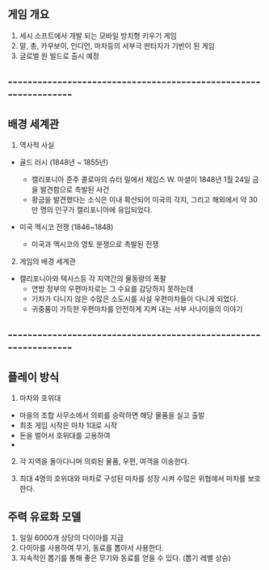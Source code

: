 ## 게임 개요
1) 세시 소프트에서 개발 되는 모바일 방치형 키우기 게임
2) 말, 총, 카우보이, 인디언, 마차등의 서부극 판타지가 기반이 된 게임
3) 글로벌 원 빌드로 출시 예정 

## ----------------------------------------------------------------
## 배경 세계관
1) 역사적 사실 
  - 골드 러시 (1848년 ~ 1855년)
    - 캘리포니아 준주 콜로마의 슈터 밀에서 제임스 W. 마셜이 1848년 1월 24일 금을 발견함으로 촉발된 사건
    - 황금을 발견했다는 소식은 이내 확산되어 미국의 각지, 그리고 해외에서 약 30만 명의 인구가 캘리포니아에 유입되었다.

  - 미국 멕시코 전쟁 (1846~1848)
    - 미국과 멕시코의 영토 분쟁으로 촉발된 전쟁 

2) 게임의 배경 세계관
  - 캘리포니아와 텍사스등 각 지역간의 물동량의 폭팔
    - 연방 정부의 우편마차로는 그 수요를 감당하지 못하는데 
    - 기차가 다니지 않은 수많은 소도시를 사설 우편마차들이 다니게 되었다.
    - 귀중품이 가득한 우편마차를 안전하게 지켜 내는 서부 사나이들의 이야기 

## ----------------------------------------------------------------
## 플레이 방식
1) 마차와 호위대 
- 마을의 조합 사무소에서 의뢰를 승락하면 해당 물품을 실고 출발
- 최초 게임 시작은 마차 1대로 시작
- 돈을 벌어서 호위대를 고용하여 
-

2) 각 지역을 돌아다니며 의뢰된 물품, 우편, 여객을 이송한다.

3) 최대 4명의 호위대와 마차로 구성된 마차를 성장 시켜 수많은 위협에서 마차를 보호한다.

## 주력 유료화 모델
1) 일일 6000개 상당의 다이아를 지급
2) 다이아를 사용하여 무기, 동료를 뽑아서 사용한다.
3) 지속적인 뽑기를 통해 좋은 무기와 동료를 얻을 수 있다. (뽑기 레벨 상승)

